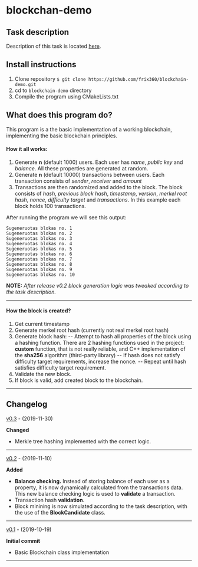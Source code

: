 
# blockchan-demo

## Task description
Description of this task is located [here](https://github.com/blockchain-group/Blockchain-technologijos/blob/master/pratybos/2uzduotis-Blockchain.md).
## Install instructions
1. Clone repository ```$ git clone https://github.com/frix360/blockchain-demo.git```
2. cd to ```blockchain-demo``` directory
3. Compile the program using CMakeLists.txt

## What does this program do?
This program is a the basic implementation of a working blockchain, implementing the basic blockchain principles.

#### How it all works:

1. Generate **n** (default 1000) users. Each user has *name*, *public key* and *balance*. All these properties are generated at random.
2. Generate **n** (default 10000) transactions between users. Each transaction consists of *sender*, *receiver* and *amount*
3. Transactions are then randomized and added to the block. The block consists of *hash*, *previous block hash*, *timestamp*, *version*, *merkel root hash*, *nonce*, *difficulty target* and *transactions*. In this example each block holds 100 transactions.

After running the program we will see this output:

```
Sugeneruotas blokas no. 1
Sugeneruotas blokas no. 2
Sugeneruotas blokas no. 3
Sugeneruotas blokas no. 4
Sugeneruotas blokas no. 5
Sugeneruotas blokas no. 6
Sugeneruotas blokas no. 7
Sugeneruotas blokas no. 8
Sugeneruotas blokas no. 9
Sugeneruotas blokas no. 10
```

**NOTE:** *After release v0.2 block generation logic was tweaked according to the task description.*

---
#### How the block is created?

1. Get current timestamp
2. Generate merkel root hash (currently not real merkel root hash)
3. Generate block hash:
--  Attempt to hash all properties of the block using a hashing function. There are 2 hashing functions used in the project: **custom** function, that is not really reliable, and C++ implementation of the **sha256** algorithm (third-party library)
--  If hash does not satisfy difficulty target requirements, increase the nonce.
-- Repeat until hash satisfies difficulty target requirement.
4. Validate the new block. 
5. If block is valid, add created block to the blockchain.

---

## Changelog

[v0.3](https://github.com/frix360/blockchain-demo/releases/tag/v0.3) - (2019-11-30)

**Changed**
- Merkle tree hashing implemented with the correct logic.
---
[v0.2](https://github.com/frix360/blockchain-demo/releases/tag/v0.2) - (2019-11-10)

**Added**
- **Balance checking.**  Instead of storing balance of each user as a property, it is now dynamically calculated from the transactions data. This new balance checking logic is used to **validate** a transaction.
- Transaction hash **validation**.
- Block minining is now simulated according to the task description, with the use of the **BlockCandidate** class.

---
[v0.1](https://github.com/frix360/blockchain-demo/releases/tag/v0.1) - (2019-10-19)

**Initial commit**
- Basic Blockchain class implementation 
---
